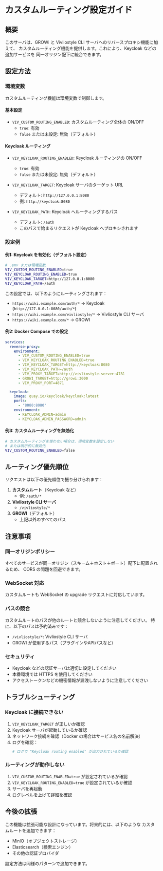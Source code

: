 # カスタムルーティング設定ガイド

## 概要

このサーバは、GROWI と Vivliostyle CLI サーバへのリバースプロキシ機能に加えて、
カスタムルーティング機能を提供します。これにより、Keycloak などの追加サービスを
同一オリジン配下に統合できます。

## 設定方法

### 環境変数

カスタムルーティング機能は環境変数で制御します。

#### 基本設定

- `VIV_CUSTOM_ROUTING_ENABLED`: カスタムルーティング全体の ON/OFF
  - `true`: 有効
  - `false` または未設定: 無効（デフォルト）

#### Keycloak ルーティング

- `VIV_KEYCLOAK_ROUTING_ENABLED`: Keycloak ルーティングの ON/OFF
  - `true`: 有効
  - `false` または未設定: 無効（デフォルト）

- `VIV_KEYCLOAK_TARGET`: Keycloak サーバのターゲット URL
  - デフォルト: `http://127.0.0.1:8080`
  - 例: `http://keycloak:8080`

- `VIV_KEYCLOAK_PATH`: Keycloak へルーティングするパス
  - デフォルト: `/auth`
  - このパスで始まるリクエストが Keycloak へプロキシされます

### 設定例

#### 例1: Keycloak を有効化（デフォルト設定）

```bash
# .env または環境変数
VIV_CUSTOM_ROUTING_ENABLED=true
VIV_KEYCLOAK_ROUTING_ENABLED=true
VIV_KEYCLOAK_TARGET=http://127.0.0.1:8080
VIV_KEYCLOAK_PATH=/auth
```

この設定では、以下のようにルーティングされます：

- `https://wiki.example.com/auth/*` → Keycloak (`http://127.0.0.1:8080/auth/*`)
- `https://wiki.example.com/vivliostyle/*` → Vivliostyle CLI サーバ
- `https://wiki.example.com/*` → GROWI

#### 例2: Docker Compose での設定

```yaml
services:
  reverse-proxy:
    environment:
      - VIV_CUSTOM_ROUTING_ENABLED=true
      - VIV_KEYCLOAK_ROUTING_ENABLED=true
      - VIV_KEYCLOAK_TARGET=http://keycloak:8080
      - VIV_KEYCLOAK_PATH=/auth
      - VIV_PROXY_TARGET=http://vivliostyle-server:4781
      - GROWI_TARGET=http://growi:3000
      - VIV_PROXY_PORT=4871

  keycloak:
    image: quay.io/keycloak/keycloak:latest
    ports:
      - "8080:8080"
    environment:
      - KEYCLOAK_ADMIN=admin
      - KEYCLOAK_ADMIN_PASSWORD=admin
```

#### 例3: カスタムルーティングを無効化

```bash
# カスタムルーティングを使わない場合は、環境変数を設定しない
# または明示的に無効化
VIV_CUSTOM_ROUTING_ENABLED=false
```

## ルーティング優先順位

リクエストは以下の優先順位で振り分けられます：

1. **カスタムルート**（Keycloak など）
   - 例: `/auth/*`
2. **Vivliostyle CLI サーバ**
   - `/vivliostyle/*`
3. **GROWI**（デフォルト）
   - 上記以外のすべてのパス

## 注意事項

### 同一オリジンポリシー

すべてのサービスが同一オリジン（スキーム＋ホスト＋ポート）配下に配置されるため、
CORS の問題を回避できます。

### WebSocket 対応

カスタムルートも WebSocket の upgrade リクエストに対応しています。

### パスの競合

カスタムルートのパスが他のルートと競合しないように注意してください。
特に、以下のパスは予約済みです：

- `/vivliostyle/*`: Vivliostyle CLI サーバ
- GROWI が使用するパス（プラグインやAPIパスなど）

### セキュリティ

- Keycloak などの認証サーバは適切に設定してください
- 本番環境では HTTPS を使用してください
- アクセストークンなどの機密情報が漏洩しないように注意してください

## トラブルシューティング

### Keycloak に接続できない

1. `VIV_KEYCLOAK_TARGET` が正しいか確認
2. Keycloak サーバが起動しているか確認
3. ネットワーク接続を確認（Docker の場合はサービス名の名前解決）
4. ログを確認：
   ```bash
   # ログで "Keycloak routing enabled" が出力されているか確認
   ```

### ルーティングが動作しない

1. `VIV_CUSTOM_ROUTING_ENABLED=true` が設定されているか確認
2. `VIV_KEYCLOAK_ROUTING_ENABLED=true` が設定されているか確認
3. サーバを再起動
4. ログレベルを上げて詳細を確認

## 今後の拡張

この機能は拡張可能な設計になっています。将来的には、以下のような
カスタムルートを追加できます：

- MinIO（オブジェクトストレージ）
- Elasticsearch（検索エンジン）
- その他の認証プロバイダ

設定方法は同様のパターンで追加できます。
